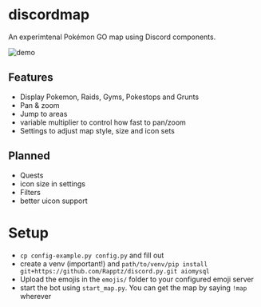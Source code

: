 # discordmap

An experimtenal Pokémon GO map using Discord components.

![demo](https://cdn.discordapp.com/attachments/523253670700122144/880930702051405905/vHkLFO0kUy.gif)

## Features
- Display Pokemon, Raids, Gyms, Pokestops and Grunts
- Pan & zoom
- Jump to areas
- variable multiplier to control how fast to pan/zoom
- Settings to adjust map style, size and icon sets

## Planned
- Quests
- icon size in settings
- Filters
- better uicon support

# Setup
- `cp config-example.py config.py` and fill out
- create a venv (important!) and `path/to/venv/pip install git+https://github.com/Rapptz/discord.py.git aiomysql`
- Upload the emojis in the `emojis/` folder to your configured emoji server
- start the bot using `start_map.py`. You can get the map by saying `!map` wherever

